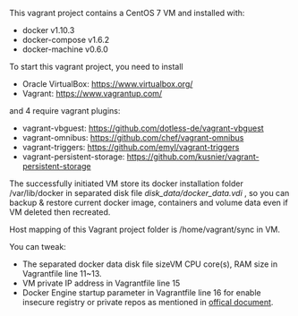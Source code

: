 This vagrant project contains a CentOS 7 VM and installed with:

-	docker v1.10.3
-	docker-compose v1.6.2
-	docker-machine v0.6.0

To start this vagrant project, you need to install

-	Oracle VirtualBox: https://www.virtualbox.org/
-	Vagrant: https://www.vagrantup.com/

and 4 require vagrant plugins:

-	vagrant-vbguest: https://github.com/dotless-de/vagrant-vbguest
-	vagrant-omnibus: https://github.com/chef/vagrant-omnibus
-	vagrant-triggers: https://github.com/emyl/vagrant-triggers
-	vagrant-persistent-storage: https://github.com/kusnier/vagrant-persistent-storage

The successfully initiated VM store its docker installation folder /var/lib/docker in separated disk file *disk_data/docker_data.vdi* , so you can backup & restore current docker image, containers and volume data even if VM deleted then recreated.

Host mapping of this Vagrant project folder is /home/vagrant/sync in VM.

You can tweak:

-	The separated docker data disk file sizeVM CPU core(s), RAM size in Vagrantfile line 11~13.
-	VM private IP address in Vagrantfile line 15
-	Docker Engine startup parameter in Vagrantfile line 16 for enable insecure registry or private repos as mentioned in [offical document](https://docs.docker.com/registry/insecure/).
